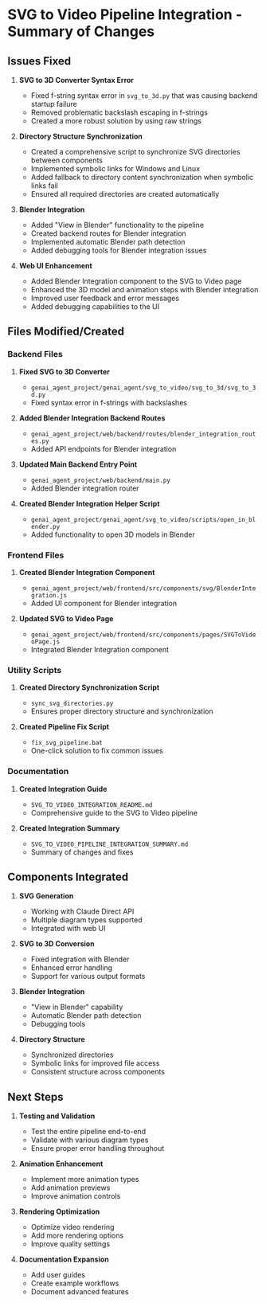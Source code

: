# SVG to Video Pipeline Integration - Summary of Changes

## Issues Fixed

1. **SVG to 3D Converter Syntax Error**
   - Fixed f-string syntax error in `svg_to_3d.py` that was causing backend startup failure
   - Removed problematic backslash escaping in f-strings
   - Created a more robust solution by using raw strings

2. **Directory Structure Synchronization**
   - Created a comprehensive script to synchronize SVG directories between components
   - Implemented symbolic links for Windows and Linux
   - Added fallback to directory content synchronization when symbolic links fail
   - Ensured all required directories are created automatically

3. **Blender Integration**
   - Added "View in Blender" functionality to the pipeline
   - Created backend routes for Blender integration
   - Implemented automatic Blender path detection
   - Added debugging tools for Blender integration issues

4. **Web UI Enhancement**
   - Added Blender Integration component to the SVG to Video page
   - Enhanced the 3D model and animation steps with Blender integration
   - Improved user feedback and error messages
   - Added debugging capabilities to the UI

## Files Modified/Created

### Backend Files

1. **Fixed SVG to 3D Converter**
   - `genai_agent_project/genai_agent/svg_to_video/svg_to_3d/svg_to_3d.py`
   - Fixed syntax error in f-strings with backslashes

2. **Added Blender Integration Backend Routes**
   - `genai_agent_project/web/backend/routes/blender_integration_routes.py`
   - Added API endpoints for Blender integration

3. **Updated Main Backend Entry Point**
   - `genai_agent_project/web/backend/main.py`
   - Added Blender integration router

4. **Created Blender Integration Helper Script**
   - `genai_agent_project/genai_agent/svg_to_video/scripts/open_in_blender.py`
   - Added functionality to open 3D models in Blender

### Frontend Files

1. **Created Blender Integration Component**
   - `genai_agent_project/web/frontend/src/components/svg/BlenderIntegration.js`
   - Added UI component for Blender integration

2. **Updated SVG to Video Page**
   - `genai_agent_project/web/frontend/src/components/pages/SVGToVideoPage.js`
   - Integrated Blender Integration component

### Utility Scripts

1. **Created Directory Synchronization Script**
   - `sync_svg_directories.py`
   - Ensures proper directory structure and synchronization

2. **Created Pipeline Fix Script**
   - `fix_svg_pipeline.bat`
   - One-click solution to fix common issues

### Documentation

1. **Created Integration Guide**
   - `SVG_TO_VIDEO_INTEGRATION_README.md`
   - Comprehensive guide to the SVG to Video pipeline

2. **Created Integration Summary**
   - `SVG_TO_VIDEO_PIPELINE_INTEGRATION_SUMMARY.md`
   - Summary of changes and fixes

## Components Integrated

1. **SVG Generation**
   - Working with Claude Direct API
   - Multiple diagram types supported
   - Integrated with web UI

2. **SVG to 3D Conversion**
   - Fixed integration with Blender
   - Enhanced error handling
   - Support for various output formats

3. **Blender Integration**
   - "View in Blender" capability
   - Automatic Blender path detection
   - Debugging tools

4. **Directory Structure**
   - Synchronized directories
   - Symbolic links for improved file access
   - Consistent structure across components

## Next Steps

1. **Testing and Validation**
   - Test the entire pipeline end-to-end
   - Validate with various diagram types
   - Ensure proper error handling throughout

2. **Animation Enhancement**
   - Implement more animation types
   - Add animation previews
   - Improve animation controls

3. **Rendering Optimization**
   - Optimize video rendering
   - Add more rendering options
   - Improve quality settings

4. **Documentation Expansion**
   - Add user guides
   - Create example workflows
   - Document advanced features
